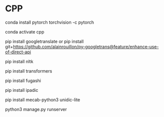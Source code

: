 # CPP

conda install pytorch torchvision -c pytorch

conda activate cpp

pip install googletranslate  or   pip install git+https://github.com/alainrouillon/py-googletrans@feature/enhance-use-of-direct-api


pip install nltk

pip install transformers

pip install fugashi

pip install ipadic

pip install mecab-python3 unidic-lite

python3 manage.py runserver
